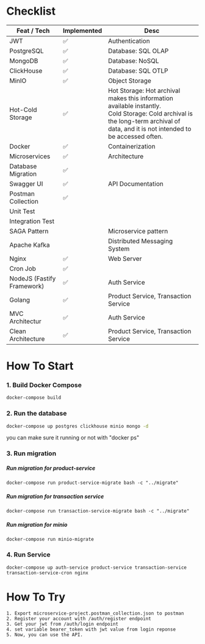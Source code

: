 # Checklist
| Feat / Tech                | Implemented | Desc                         |
|----------------------------|-------------|------------------------------|
| JWT                        |✅             | Authentication               |
| PostgreSQL                 |✅             | Database: SQL OLAP           |
| MongoDB                    |✅             | Database: NoSQL              |
| ClickHouse                 |✅             | Database: SQL OTLP           |
| MinIO                      |✅             | Object Storage               |
| Hot-Cold Storage           |✅             |Hot Storage: Hot archival makes this information available instantly. <br>Cold Storage: Cold archival is the long-term archival of data, and it is not intended to be accessed often.|
| Docker                     |✅             |Containerization |
| Microservices              |✅             |Architecture|
| Database Migration         |✅             |                              |
| Swagger UI                 |✅             | API Documentation            |
| Postman Collection         |✅             |                              |
| Unit Test                  |             |                              |
| Integration Test           |             |                              |
| SAGA Pattern               |             | Microservice pattern         |
| Apache Kafka               |             | Distributed Messaging System |
| Nginx                      |✅             | Web Server                   |
| Cron Job                   |✅             |                              |
| NodeJS (Fastify Framework) |✅             |Auth Service|
| Golang                     |✅             |Product Service, Transaction Service|
| MVC Architectur            |✅             |Auth Service | 
| Clean Architecture         |✅             |Product Service, Transaction Service|


# How To Start

### 1. Build Docker Compose
```sh 
docker-compose build
```

### 2. Run the database
```sh 
docker-compose up postgres clickhouse minio mongo -d
```
you can make sure it running or not with "docker ps"


### 3. Run migration
##### Run migration for product-service
``` 
docker-compose run product-service-migrate bash -c "../migrate"
```
##### Run migration for transaction service
``` 
docker-compose run transaction-service-migrate bash -c "../migrate"
```
##### Run migration for minio
``` 
docker-compose run minio-migrate
```

### 4. Run Service
```
docker-compose up auth-service product-service transaction-service transaction-service-cron nginx
```

# How To Try
```
1. Export microservice-project.postman_collection.json to postman
2. Register your account with /auth/register endpoint
3. Get your jwt from /auth/login endpoint
4. set variable bearer_token with jwt value from login reponse
5. Now, you can use the API.
```
